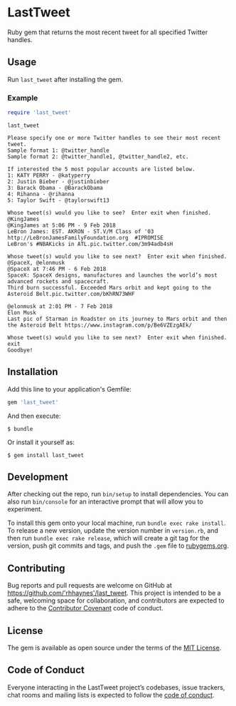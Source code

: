 # LastTweet

Ruby gem that returns the most recent tweet for all specified Twitter handles.

## Usage

Run `last_tweet` after installing the gem.

### Example

```ruby
require 'last_tweet'
```
```
last_tweet

Please specify one or more Twitter handles to see their most recent tweet.
Sample format 1: @twitter_handle
Sample format 2: @twitter_handle1, @twitter_handle2, etc.

If interested the 5 most popular accounts are listed below.
1: KATY PERRY - @katyperry
2: Justin Bieber - @justinbieber
3: Barack Obama - @BarackObama
4: Rihanna - @rihanna
5: Taylor Swift - @taylorswift13

Whose tweet(s) would you like to see?  Enter exit when finished.
@KingJames
@KingJames at 5:06 PM - 9 Feb 2018
LeBron James: EST. AKRON - ST.V/M Class of '03  http://LeBronJamesFamilyFoundation.org  #IPROMISE
LeBron's #NBAKicks in ATL.pic.twitter.com/3m94adb4sH

Whose tweet(s) would you like to see next?  Enter exit when finished.
@SpaceX, @elonmusk
@SpaceX at 7:46 PM - 6 Feb 2018
SpaceX: SpaceX designs, manufactures and launches the world’s most advanced rockets and spacecraft.
Third burn successful. Exceeded Mars orbit and kept going to the Asteroid Belt.pic.twitter.com/bKhRN73WHF

@elonmusk at 2:01 PM - 7 Feb 2018
Elon Musk
Last pic of Starman in Roadster on its journey to Mars orbit and then the Asteroid Belt https://www.instagram.com/p/Be6VZEzgAEk/

Whose tweet(s) would you like to see next?  Enter exit when finished.
exit
Goodbye!
```

## Installation

Add this line to your application's Gemfile:

```ruby
gem 'last_tweet'
```

And then execute:

    $ bundle

Or install it yourself as:

    $ gem install last_tweet

## Development

After checking out the repo, run `bin/setup` to install dependencies. You can also run `bin/console` for an interactive prompt that will allow you to experiment.

To install this gem onto your local machine, run `bundle exec rake install`. To release a new version, update the version number in `version.rb`, and then run `bundle exec rake release`, which will create a git tag for the version, push git commits and tags, and push the `.gem` file to [rubygems.org](https://rubygems.org).

## Contributing

Bug reports and pull requests are welcome on GitHub at https://github.com/'rhhaynes'/last_tweet. This project is intended to be a safe, welcoming space for collaboration, and contributors are expected to adhere to the [Contributor Covenant](http://contributor-covenant.org) code of conduct.

## License

The gem is available as open source under the terms of the [MIT License](https://opensource.org/licenses/MIT).

## Code of Conduct

Everyone interacting in the LastTweet project’s codebases, issue trackers, chat rooms and mailing lists is expected to follow the [code of conduct](https://github.com/'rhhaynes'/last_tweet/blob/master/CODE_OF_CONDUCT.md).
